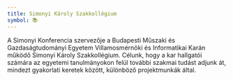 ```yaml
---
title: Simonyi Károly Szakkollégium
symbol: 📚
---
```


A Simonyi Konferencia szervezője a Budapesti Műszaki és Gazdaságtudományi Egyetem Villamosmérnöki és Informatikai Karán működő Simonyi Károly Szakkollégium. Célunk, hogy a kar hallgatói számára az egyetemi tanulmányokon felül további szakmai tudást adjunk át, mindezt gyakorlati keretek között, különböző projektmunkák által.
